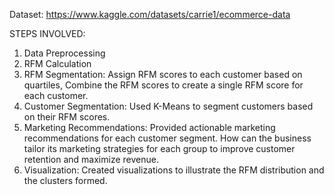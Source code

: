 Dataset: https://www.kaggle.com/datasets/carrie1/ecommerce-data

STEPS INVOLVED:
1. Data Preprocessing
2. RFM Calculation
3. RFM Segmentation: Assign RFM scores to each customer based on quartiles, Combine the RFM scores to create a single RFM score for each customer.
4. Customer Segmentation: Used K-Means to segment customers based on their RFM scores.
5. Marketing Recommendations: Provided actionable marketing recommendations for each customer segment. How can the business tailor its marketing strategies for each group to improve customer retention and maximize revenue.
6. Visualization: Created visualizations to illustrate the RFM distribution and the clusters formed.
